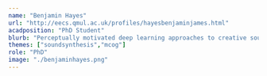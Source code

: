 ```yaml
---
name: "Benjamin Hayes"
url: "http://eecs.qmul.ac.uk/profiles/hayesbenjaminjames.html"
acadposition: "PhD Student"
blurb: "Perceptually motivated deep learning approaches to creative sound synthesis"
themes: ["soundsynthesis","mcog"]
role: "PhD"
image: "./benjaminhayes.png"
---
```

